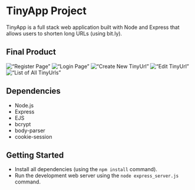 # TinyApp Project

TinyApp is a full stack web application built with Node and Express that allows users to shorten long URLs (using bit.ly).

## Final Product

![“Register Page”](https://github.com/tasha-urbancic/tiny-app/blob/master/docs/register.png?raw=true)
![“Login Page”](https://github.com/tasha-urbancic/tiny-app/blob/master/docs/login.png?raw=true)
![“Create New TinyUrl”](https://github.com/tasha-urbancic/tiny-app/blob/master/docs/new-url.png?raw=true)
![“Edit TinyUrl”](https://github.com/tasha-urbancic/tiny-app/blob/master/docs/url-edit.png?raw=true)
![“List of All TinyUrls”](https://github.com/tasha-urbancic/tiny-app/blob/master/docs/urls.png?raw=true)

## Dependencies

- Node.js
- Express
- EJS
- bcrypt
- body-parser
- cookie-session

## Getting Started

- Install all dependencies (using the `npm install` command).
- Run the development web server using the `node express_server.js` command.
